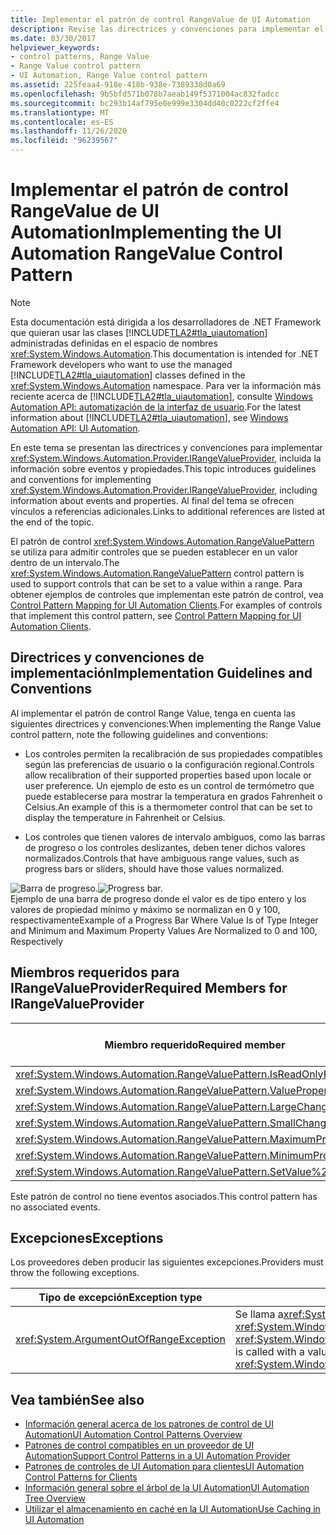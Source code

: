 ```yaml
---
title: Implementar el patrón de control RangeValue de UI Automation
description: Revise las directrices y convenciones para implementar el patrón de control RangeValue en la automatización de la interfaz de usuario. Consulte los miembros necesarios para la interfaz IRangeValueProvider.
ms.date: 03/30/2017
helpviewer_keywords:
- control patterns, Range Value
- Range Value control pattern
- UI Automation, Range Value control pattern
ms.assetid: 225feaa4-918e-418b-938e-7389338d0a69
ms.openlocfilehash: 9b5bfd571b078b7aeab149f5371004ac832fadcc
ms.sourcegitcommit: bc293b14af795e0e999e3304dd40c0222cf2ffe4
ms.translationtype: MT
ms.contentlocale: es-ES
ms.lasthandoff: 11/26/2020
ms.locfileid: "96239567"
---
```

# <a name="implementing-the-ui-automation-rangevalue-control-pattern"></a><span data-ttu-id="fd3e2-104">Implementar el patrón de control RangeValue de UI Automation</span><span class="sxs-lookup"><span data-stu-id="fd3e2-104">Implementing the UI Automation RangeValue Control Pattern</span></span>

> [!NOTE]
> <span data-ttu-id="fd3e2-105">Esta documentación está dirigida a los desarrolladores de .NET Framework que quieran usar las clases [!INCLUDE[TLA2#tla_uiautomation](../../../includes/tla2sharptla-uiautomation-md.md)] administradas definidas en el espacio de nombres <xref:System.Windows.Automation>.</span><span class="sxs-lookup"><span data-stu-id="fd3e2-105">This documentation is intended for .NET Framework developers who want to use the managed [!INCLUDE[TLA2#tla_uiautomation](../../../includes/tla2sharptla-uiautomation-md.md)] classes defined in the <xref:System.Windows.Automation> namespace.</span></span> <span data-ttu-id="fd3e2-106">Para ver la información más reciente acerca de [!INCLUDE[TLA2#tla_uiautomation](../../../includes/tla2sharptla-uiautomation-md.md)], consulte [Windows Automation API: automatización de la interfaz de usuario](/windows/win32/winauto/entry-uiauto-win32).</span><span class="sxs-lookup"><span data-stu-id="fd3e2-106">For the latest information about [!INCLUDE[TLA2#tla_uiautomation](../../../includes/tla2sharptla-uiautomation-md.md)], see [Windows Automation API: UI Automation](/windows/win32/winauto/entry-uiauto-win32).</span></span>  
  
 <span data-ttu-id="fd3e2-107">En este tema se presentan las directrices y convenciones para implementar <xref:System.Windows.Automation.Provider.IRangeValueProvider>, incluida la información sobre eventos y propiedades.</span><span class="sxs-lookup"><span data-stu-id="fd3e2-107">This topic introduces guidelines and conventions for implementing <xref:System.Windows.Automation.Provider.IRangeValueProvider>, including information about events and properties.</span></span> <span data-ttu-id="fd3e2-108">Al final del tema se ofrecen vínculos a referencias adicionales.</span><span class="sxs-lookup"><span data-stu-id="fd3e2-108">Links to additional references are listed at the end of the topic.</span></span>  
  
 <span data-ttu-id="fd3e2-109">El patrón de control <xref:System.Windows.Automation.RangeValuePattern> se utiliza para admitir controles que se pueden establecer en un valor dentro de un intervalo.</span><span class="sxs-lookup"><span data-stu-id="fd3e2-109">The <xref:System.Windows.Automation.RangeValuePattern> control pattern is used to support controls that can be set to a value within a range.</span></span> <span data-ttu-id="fd3e2-110">Para obtener ejemplos de controles que implementan este patrón de control, vea [Control Pattern Mapping for UI Automation Clients](control-pattern-mapping-for-ui-automation-clients.md).</span><span class="sxs-lookup"><span data-stu-id="fd3e2-110">For examples of controls that implement this control pattern, see [Control Pattern Mapping for UI Automation Clients](control-pattern-mapping-for-ui-automation-clients.md).</span></span>  
  
<a name="Implementation_Guidelines_and_Conventions"></a>

## <a name="implementation-guidelines-and-conventions"></a><span data-ttu-id="fd3e2-111">Directrices y convenciones de implementación</span><span class="sxs-lookup"><span data-stu-id="fd3e2-111">Implementation Guidelines and Conventions</span></span>  

 <span data-ttu-id="fd3e2-112">Al implementar el patrón de control Range Value, tenga en cuenta las siguientes directrices y convenciones:</span><span class="sxs-lookup"><span data-stu-id="fd3e2-112">When implementing the Range Value control pattern, note the following guidelines and conventions:</span></span>  
  
- <span data-ttu-id="fd3e2-113">Los controles permiten la recalibración de sus propiedades compatibles según las preferencias de usuario o la configuración regional.</span><span class="sxs-lookup"><span data-stu-id="fd3e2-113">Controls allow recalibration of their supported properties based upon locale or user preference.</span></span> <span data-ttu-id="fd3e2-114">Un ejemplo de esto es un control de termómetro que puede establecerse para mostrar la temperatura en grados Fahrenheit o Celsius.</span><span class="sxs-lookup"><span data-stu-id="fd3e2-114">An example of this is a thermometer control that can be set to display the temperature in Fahrenheit or Celsius.</span></span>  
  
- <span data-ttu-id="fd3e2-115">Los controles que tienen valores de intervalo ambiguos, como las barras de progreso o los controles deslizantes, deben tener dichos valores normalizados.</span><span class="sxs-lookup"><span data-stu-id="fd3e2-115">Controls that have ambiguous range values, such as progress bars or sliders, should have those values normalized.</span></span>  
  
 <span data-ttu-id="fd3e2-116">![Barra de progreso.](./media/uia-rangevaluepattern-progress-bar.PNG "UIA_RangeValuePattern_Progress_Bar")</span><span class="sxs-lookup"><span data-stu-id="fd3e2-116">![Progress bar.](./media/uia-rangevaluepattern-progress-bar.PNG "UIA_RangeValuePattern_Progress_Bar")</span></span>  
<span data-ttu-id="fd3e2-117">Ejemplo de una barra de progreso donde el valor es de tipo entero y los valores de propiedad mínimo y máximo se normalizan en 0 y 100, respectivamente</span><span class="sxs-lookup"><span data-stu-id="fd3e2-117">Example of a Progress Bar Where Value Is of Type Integer and Minimum and Maximum Property Values Are Normalized to 0 and 100, Respectively</span></span>  
  
<a name="Required_Members_for_the_IRangeValueProvider"></a>

## <a name="required-members-for-irangevalueprovider"></a><span data-ttu-id="fd3e2-118">Miembros requeridos para IRangeValueProvider</span><span class="sxs-lookup"><span data-stu-id="fd3e2-118">Required Members for IRangeValueProvider</span></span>  
  
|<span data-ttu-id="fd3e2-119">Miembro requerido</span><span class="sxs-lookup"><span data-stu-id="fd3e2-119">Required member</span></span>|<span data-ttu-id="fd3e2-120">Tipo de miembro</span><span class="sxs-lookup"><span data-stu-id="fd3e2-120">Member type</span></span>|<span data-ttu-id="fd3e2-121">Notas</span><span class="sxs-lookup"><span data-stu-id="fd3e2-121">Notes</span></span>|  
|---------------------|-----------------|-----------|  
|<xref:System.Windows.Automation.RangeValuePattern.IsReadOnlyProperty>|<span data-ttu-id="fd3e2-122">Propiedad</span><span class="sxs-lookup"><span data-stu-id="fd3e2-122">Property</span></span>|<span data-ttu-id="fd3e2-123">None</span><span class="sxs-lookup"><span data-stu-id="fd3e2-123">None</span></span>|  
|<xref:System.Windows.Automation.RangeValuePattern.ValueProperty>|<span data-ttu-id="fd3e2-124">Propiedad</span><span class="sxs-lookup"><span data-stu-id="fd3e2-124">Property</span></span>|<span data-ttu-id="fd3e2-125">None</span><span class="sxs-lookup"><span data-stu-id="fd3e2-125">None</span></span>|  
|<xref:System.Windows.Automation.RangeValuePattern.LargeChangeProperty>|<span data-ttu-id="fd3e2-126">Propiedad</span><span class="sxs-lookup"><span data-stu-id="fd3e2-126">Property</span></span>|<span data-ttu-id="fd3e2-127">None</span><span class="sxs-lookup"><span data-stu-id="fd3e2-127">None</span></span>|  
|<xref:System.Windows.Automation.RangeValuePattern.SmallChangeProperty>|<span data-ttu-id="fd3e2-128">Propiedad</span><span class="sxs-lookup"><span data-stu-id="fd3e2-128">Property</span></span>|<span data-ttu-id="fd3e2-129">None</span><span class="sxs-lookup"><span data-stu-id="fd3e2-129">None</span></span>|  
|<xref:System.Windows.Automation.RangeValuePattern.MaximumProperty>|<span data-ttu-id="fd3e2-130">Propiedad</span><span class="sxs-lookup"><span data-stu-id="fd3e2-130">Property</span></span>|<span data-ttu-id="fd3e2-131">None</span><span class="sxs-lookup"><span data-stu-id="fd3e2-131">None</span></span>|  
|<xref:System.Windows.Automation.RangeValuePattern.MinimumProperty>|<span data-ttu-id="fd3e2-132">Propiedad</span><span class="sxs-lookup"><span data-stu-id="fd3e2-132">Property</span></span>|<span data-ttu-id="fd3e2-133">None</span><span class="sxs-lookup"><span data-stu-id="fd3e2-133">None</span></span>|  
|<xref:System.Windows.Automation.RangeValuePattern.SetValue%2A>|<span data-ttu-id="fd3e2-134">Métodos</span><span class="sxs-lookup"><span data-stu-id="fd3e2-134">Methods</span></span>|<span data-ttu-id="fd3e2-135">None</span><span class="sxs-lookup"><span data-stu-id="fd3e2-135">None</span></span>|  
  
 <span data-ttu-id="fd3e2-136">Este patrón de control no tiene eventos asociados.</span><span class="sxs-lookup"><span data-stu-id="fd3e2-136">This control pattern has no associated events.</span></span>  
  
<a name="Exceptions"></a>

## <a name="exceptions"></a><span data-ttu-id="fd3e2-137">Excepciones</span><span class="sxs-lookup"><span data-stu-id="fd3e2-137">Exceptions</span></span>  

 <span data-ttu-id="fd3e2-138">Los proveedores deben producir las siguientes excepciones.</span><span class="sxs-lookup"><span data-stu-id="fd3e2-138">Providers must throw the following exceptions.</span></span>  
  
|<span data-ttu-id="fd3e2-139">Tipo de excepción</span><span class="sxs-lookup"><span data-stu-id="fd3e2-139">Exception type</span></span>|<span data-ttu-id="fd3e2-140">Condición</span><span class="sxs-lookup"><span data-stu-id="fd3e2-140">Condition</span></span>|  
|--------------------|---------------|  
|<xref:System.ArgumentOutOfRangeException>|<span data-ttu-id="fd3e2-141">Se llama a<xref:System.Windows.Automation.RangeValuePattern.SetValue%2A> con un valor que es mayor que <xref:System.Windows.Automation.RangeValuePattern.MaximumProperty> o menor que <xref:System.Windows.Automation.RangeValuePattern.MinimumProperty>.</span><span class="sxs-lookup"><span data-stu-id="fd3e2-141"><xref:System.Windows.Automation.RangeValuePattern.SetValue%2A> is called with a value that is either greater than <xref:System.Windows.Automation.RangeValuePattern.MaximumProperty> or less than <xref:System.Windows.Automation.RangeValuePattern.MinimumProperty>.</span></span>|  
  
## <a name="see-also"></a><span data-ttu-id="fd3e2-142">Vea también</span><span class="sxs-lookup"><span data-stu-id="fd3e2-142">See also</span></span>

- [<span data-ttu-id="fd3e2-143">Información general acerca de los patrones de control de UI Automation</span><span class="sxs-lookup"><span data-stu-id="fd3e2-143">UI Automation Control Patterns Overview</span></span>](ui-automation-control-patterns-overview.md)
- [<span data-ttu-id="fd3e2-144">Patrones de control compatibles en un proveedor de UI Automation</span><span class="sxs-lookup"><span data-stu-id="fd3e2-144">Support Control Patterns in a UI Automation Provider</span></span>](support-control-patterns-in-a-ui-automation-provider.md)
- [<span data-ttu-id="fd3e2-145">Patrones de controles de UI Automation para clientes</span><span class="sxs-lookup"><span data-stu-id="fd3e2-145">UI Automation Control Patterns for Clients</span></span>](ui-automation-control-patterns-for-clients.md)
- [<span data-ttu-id="fd3e2-146">Información general sobre el árbol de la UI Automation</span><span class="sxs-lookup"><span data-stu-id="fd3e2-146">UI Automation Tree Overview</span></span>](ui-automation-tree-overview.md)
- [<span data-ttu-id="fd3e2-147">Utilizar el almacenamiento en caché en la UI Automation</span><span class="sxs-lookup"><span data-stu-id="fd3e2-147">Use Caching in UI Automation</span></span>](use-caching-in-ui-automation.md)

